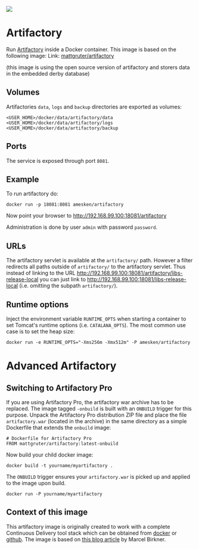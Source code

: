[![](https://badge.imagelayers.io/amesken/artifactory:latest.svg)](https://imagelayers.io/?images=amesken/artifactory:latest 'Get your own badge on imagelayers.io')

# Artifactory

Run [Artifactory](http://www.jfrog.com/home/v_artifactory_opensource_overview) inside a Docker container.
This image is based on the following image:
Link: [mattgruter/artifactory](https://registry.hub.docker.com/u/mattgruter/artifactory/)

(this image is using the open source version of artifactory and storers data in the embedded derby database)

## Volumes
Artifactories `data`, `logs` and `backup` directories are exported as volumes:

    <USER_HOME>/docker/data/artifactory/data
    <USER_HOME>/docker/data/artifactory/logs
    <USER_HOME>/docker/data/artifactory/backup

## Ports
The service is exposed through port `8081`.

## Example
To run artifactory do:

    docker run -p 18081:8081 amesken/artifactory

Now point your browser to http://192.168.99.100:18081/artifactory

Administration is done by user `admin` with password `password`.

## URLs
The artifactory servlet is available at the `artifactory/` path. However a filter redirects all paths outside of `artifactory/` to the artifactory servlet. Thus instead of linking to the URL http://192.168.99.100:18081/artifactory/libs-release-local you can just link to http://192.168.99.100:18081/libs-release-local (i.e. omitting the subpath `artifactory/`).

## Runtime options
Inject the environment variable `RUNTIME_OPTS` when starting a container to set Tomcat's runtime options (i.e. `CATALANA_OPTS`). The most common use case is to set the heap size:

    docker run -e RUNTIME_OPTS="-Xms256m -Xmx512m" -P amesken/artifactory


# Advanced Artifactory

## Switching to Artifactory Pro
If you are using Artifactory Pro, the artifactory war archive has to be replaced. The image tagged `-onbuild` is built with an `ONBUILD` trigger for this purpose. Unpack the Artifactory Pro distribution ZIP file and place the file `artifactory.war` (located in the archive) in the same directory as a simple Dockerfile that extends the `onbuild` image:

    # Dockerfile for Artifactory Pro
    FROM mattgruter/artifactory:latest-onbuild

Now build your child docker image:

    docker build -t yourname/myartifactory .

The `ONBUILD` trigger ensures your `artifactory.war` is picked up and applied to the image upon build.

    docker run -P yourname/myartifactory
    
## Context of this image
This artifactory image is originally created to work with a complete Continuous Delivery tool stack which can be obtained from [docker](https://hub.docker.com/r/amesken/cd-tool-stack/) or [github](https://github.com/amesken/cd-tool-stack).
The image is based on [this blog article](https://blog.codecentric.de/en/2015/10/continuous-integration-platform-using-docker-container-jenkins-sonarqube-nexus-gitlab) by Marcel Birkner.